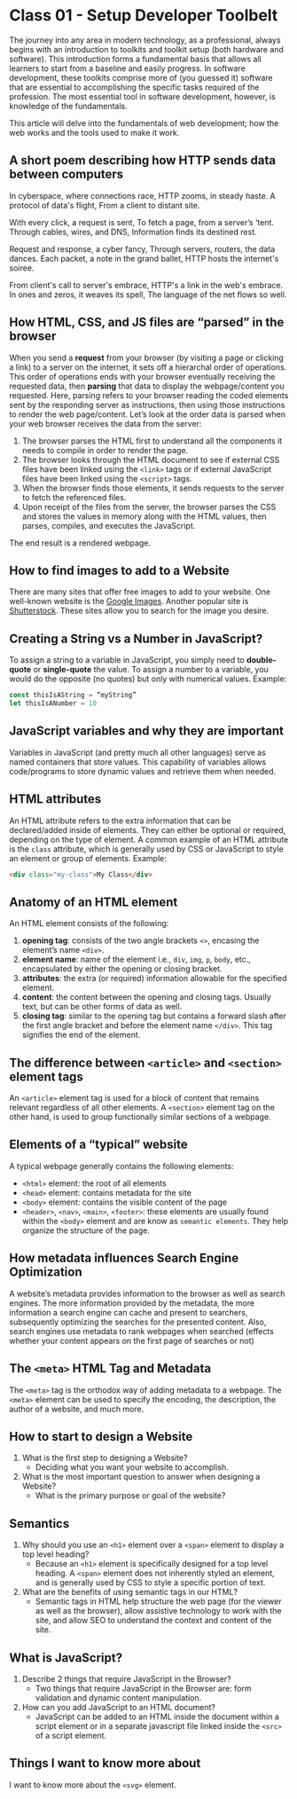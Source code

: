 # Class 01 - Setup Developer Toolbelt

The journey into any area in modern technology, as a professional, always begins with an introduction to toolkits and toolkit setup (both hardware and software). This introduction forms a fundamental basis that allows all learners to start from a baseline and easily progress. In software development, these toolkits comprise more of (you guessed it) software that are essential to accomplishing the specific tasks required of the profession. The most essential tool in software development, however, is knowledge of the fundamentals.

This article will delve into the fundamentals of web development; how the web works and the tools used to make it work.

## A short poem describing how HTTP sends data between computers

In cyberspace, where connections race,
HTTP zooms, in steady haste.
A protocol of data's flight,
From a client to distant site.

With every click, a request is sent,
To fetch a page, from a server’s ‘tent.
Through cables, wires, and DNS,
Information finds its destined rest.

Request and response, a cyber fancy,
Through servers, routers, the data dances.
Each packet, a note in the grand ballet,
HTTP hosts the internet's soiree.

From client's call to server's embrace,
HTTP's a link in the web's embrace.
In ones and zeros, it weaves its spell,
The language of the net flows so well.

## How HTML, CSS, and JS files are “parsed” in the browser

When you send a **request** from your browser (by visiting a page or clicking a link) to a server on the internet, it sets off a hierarchal order of operations. This order of operations ends with your browser eventually receiving the requested data, then **parsing** that data to display the webpage/content you requested. Here, parsing refers to your browser reading the coded elements sent by the responding server as instructions, then using those instructions to render the web page/content. Let’s look at the order data is parsed when your web browser receives the data from the server:

1. The browser parses the HTML first to understand all the components it needs to compile in order to render the page.
2. The browser looks through the HTML document to see if external CSS files have been linked using the `<link>` tags or if external JavaScript files have been linked using the `<script>` tags.
3. When the browser finds those elements, it sends requests to the server to fetch the referenced files.
4. Upon receipt of the files from the server, the browser parses the CSS and stores the values in memory along with the HTML values, then parses, compiles, and executes the JavaScript.

The end result is a rendered webpage.

## How to find images to add to a Website

There are many sites that offer free images to add to your website. One well-known website is the [Google Images](https://www.google.com/imghp). Another popular site is [Shutterstock](https://www.shutterstock.com/). These sites allow you to search for the image you desire.

## Creating a String vs a Number in JavaScript?

To assign a string to a variable in JavaScript, you simply need to **double-quote** or **single-quote** the value. To assign a number to a variable, you would do the opposite (no quotes) but only with numerical values. Example:

```javascript
const thisIsAString = “myString”
let thisIsANumber = 10
```

## JavaScript variables and why they are important

Variables in JavaScript (and pretty much all other languages) serve as named containers that store values. This capability of variables allows code/programs to store dynamic values and retrieve them when needed.

## HTML attributes

An HTML attribute refers to the extra information that can be declared/added inside of elements. They can either be optional or required, depending on the type of element. A common example of an HTML attribute is the `class` attribute, which is generally used by CSS or JavaScript to style an element or group of elements. Example:

```html
<div class="my-class">My Class</div>
```

## Anatomy of an HTML element

An HTML element consists of the following:

1. **opening tag**: consists of the two angle brackets `<>`, encasing the element’s name `<div>`.
1. **element name**: name of the element i.e., `div`, `img`, `p`, `body`, etc., encapsulated by either the opening or closing bracket.
1. **attributes**: the extra (or required) information allowable for the specified element.
1. **content**: the content between the opening and closing tags. Usually text, but can be other forms of data as well.
1. **closing tag**: similar to the opening tag but contains a forward slash after the first angle bracket and before the element name `</div>`. This tag signifies the end of the element.

## The difference between `<article>` and `<section>` element tags

An `<article>` element tag is used for a block of content that remains relevant regardless of all other elements. A `<section>` element tag on the other hand, is used to group functionally similar sections of a webpage.

## Elements of a “typical” website

A typical webpage generally contains the following elements:

* `<html>` element: the root of all elements
* `<head>` element: contains metadata for the site
* `<body>` element: contains the visible content of the page
* `<header>`, `<nav>`, `<main>`, `<footer>`: these elements are usually found within the `<body>` element and are know as `semantic elements`. They help organize the structure of the page.

## How metadata influences Search Engine Optimization

A website’s metadata provides information to the browser as well as search engines. The more information provided by the metadata, the more information a search engine can cache and present to searchers, subsequently optimizing the searches for the presented content. Also, search engines use metadata to rank webpages when searched (effects whether your content appears on the first page of searches or not)

## The `<meta>` HTML Tag and Metadata

The `<meta>` tag is the orthodox way of adding metadata to a webpage. The `<meta>` element can be used to specify the encoding, the description, the author of a website, and much more.

## How to start to design a Website

1. What is the first step to designing a Website?
    * Deciding what you want your website to accomplish.
2. What is the most important question to answer when designing a Website?
    * What is the primary purpose or goal of the website?

## Semantics

1. Why should you use an `<h1>` element over a `<span>` element to display a top level heading?
    * Because an `<h1>` element is specifically designed for a top level heading. A `<span>` element does not inherently styled an element, and is generally used by CSS to style a specific portion of text.
2. What are the benefits of using semantic tags in our HTML?
    * Semantic tags in HTML help structure the web page (for the viewer as well as the browser), allow assistive technology to work with the site, and allow SEO to understand the context and content of the site.

## What is JavaScript?

1. Describe 2 things that require JavaScript in the Browser?
    * Two things that require JavaScript in the Browser are: form validation and dynamic content manipulation.
2. How can you add JavaScript to an HTML document?
    * JavaScript can be added to an HTML inside the document within a script element or in a separate javascript file linked inside the `<src>` of a script element.

## Things I want to know more about

I want to know more about the `<svg>` element.
